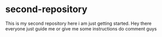# second-repository
This is my second repository here i am just getting started.
Hey there everyone
just guide me or give me some instructions 
do comment guys
